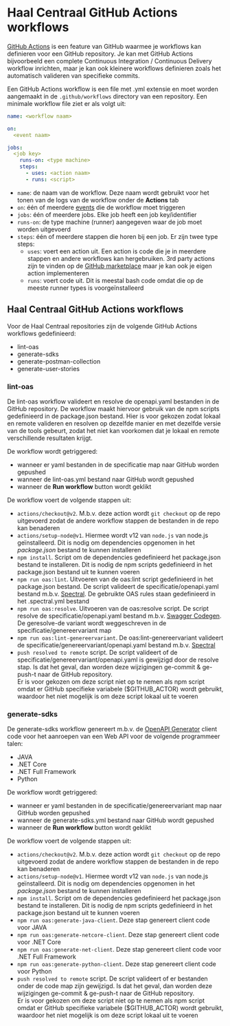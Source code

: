 # Haal Centraal GitHub Actions workflows

[GitHub Actions][1] is een feature van GitHub waarmee je workflows kan definieren voor een GitHub repository. Je kan met GitHub Actions bijvoorbeeld een complete Continuous Integration / Continuous Delivery workflow inrichten, maar je kan ook kleinere workflows definieren zoals het automatisch valideren van specifieke commits.

Een GitHub Actions workflow is een file met .yml extensie en moet worden aangemaakt in de `.github/workflows` directory van een repository. Een minimale workflow file ziet er als volgt uit:

``` yaml
name: <workflow naam>

on:
  <event naam>

jobs:
  <job key>
    runs-on: <type machine>
    steps:
      - uses: <action naam>
      - runs: <script>
```

- `name`: de naam van de workflow. Deze naam wordt gebruikt voor het tonen van de logs van de workflow onder de **Actions** tab
- `on`: één of meerdere [events][2] die de workflow moet triggeren
- `jobs`: één of meerdere jobs. Elke job heeft een job key/identifier
- `runs-on`: de type machine (runner) aangegeven waar de job moet worden uitgevoerd
- `steps`: één of meerdere stappen die horen bij een job. Er zijn twee type steps:
   - `uses`: voert een action uit. Een action is code die je in meerdere stappen en andere workflows kan hergebruiken. 3rd party actions zijn te vinden op de [GitHub marketplace][3] maar je kan ook je eigen action implementeren
   - `runs`: voert code uit. Dit is meestal bash code omdat die op de meeste runner types is voorgeïnstalleerd

## Haal Centraal GitHub Actions workflows

Voor de Haal Centraal repositories zijn de volgende GitHub Actions workflows gedefinieerd:

- lint-oas
- generate-sdks
- generate-postman-collection
- generate-user-stories

### lint-oas

De lint-oas workflow valideert en resolve de openapi.yaml bestanden in de GitHub repository. De workflow maakt hiervoor gebruik van de npm scripts gedefinieerd in de package.json bestand. Hier is voor gekozen zodat lokaal en remote valideren en resolven op dezelfde manier en met dezelfde versie van de tools gebeurt, zodat het niet kan voorkomen dat je lokaal en remote verschillende resultaten krijgt.

De workflow wordt getriggered:

- wanneer er yaml bestanden in de specificatie map naar GitHub worden gepushed
- wanneer de lint-oas.yml bestand naar GitHub wordt gepushed
- wanneer de **Run workflow** button wordt geklikt

De workflow voert de volgende stappen uit:

- `actions/checkout@v2`. M.b.v. deze action wordt `git checkout` op de repo uitgevoerd zodat de andere workflow stappen de bestanden in de repo kan benaderen
- `actions/setup-node@v1`. Hiermee wordt v12 van `node.js` van node.js geïnstalleerd. Dit is nodig om dependencies opgenomen in het *package.json* bestand te kunnen installeren
- `npm install`. Script om de dependencies gedefinieerd het package.json bestand te installeren. Dit is nodig de npm scripts gedefinieerd in het package.json bestand uit te kunnen voeren
- `npm run oas:lint`. Uitvoeren van de oas:lint script gedefinieerd in het package.json bestand. De script valideert de specificatie/openapi.yaml bestand m.b.v. [Spectral][4]. De gebruikte OAS rules staan gedefinieerd in het .spectral.yml bestand
- `npm run oas:resolve`. Uitvoeren van de oas:resolve script. De script resolve de specificatie/openapi.yaml bestand m.b.v. [Swagger Codegen][5]. De geresolve-de variant wordt weggeschreven in de specificatie/genereervariant map
- `npm run oas:lint-genereervariant`. De oas:lint-genereervariant valideert de specificatie/genereervariant/openapi.yaml bestand m.b.v. [Spectral][4]
- `push resolved to remote` script. De script valideert of de specificatie/genereervariant/openapi.yaml is gewijzigd door de resolve stap. Is dat het geval, dan worden deze wijzigingen ge-commit & ge-push-t naar de GitHub repository.  
  Er is voor gekozen om deze script niet op te nemen als npm script omdat er GitHub specifieke variabele ($GITHUB_ACTOR) wordt gebruikt, waardoor het niet mogelijk is om deze script lokaal uit te voeren

### generate-sdks

De generate-sdks workflow genereert m.b.v. de [OpenAPI Generator][6] client code voor het aanroepen van een Web API voor de volgende programmeer talen:

- JAVA
- .NET Core
- .NET Full Framework
- Python

De workflow wordt getriggered:

- wanneer er yaml bestanden in de specificatie/genereervariant map naar GitHub worden gepushed
- wanneer de generate-sdks.yml bestand naar GitHub wordt gepushed
- wanneer de **Run workflow** button wordt geklikt

De workflow voert de volgende stappen uit:

- `actions/checkout@v2`. M.b.v. deze action wordt `git checkout` op de repo uitgevoerd zodat de andere workflow stappen de bestanden in de repo kan benaderen
- `actions/setup-node@v1`. Hiermee wordt v12 van `node.js` van node.js geïnstalleerd. Dit is nodig om dependencies opgenomen in het *package.json* bestand te kunnen installeren
- `npm install`. Script om de dependencies gedefinieerd het package.json bestand te installeren. Dit is nodig de npm scripts gedefinieerd in het package.json bestand uit te kunnen voeren
- `npm run oas:generate-java-client`. Deze stap genereert client code voor JAVA
- `npm run oas:generate-netcore-client`. Deze stap genereert client code voor .NET Core
- `npm run oas:generate-net-client`. Deze stap genereert client code voor .NET Full Framework
- `npm run oas:generate-python-client`. Deze stap genereert client code voor Python
- `push resolved to remote` script. De script valideert of er bestanden onder de code map zijn gewijzigd. Is dat het geval, dan worden deze wijzigingen ge-commit & ge-push-t naar de GitHub repository.  
  Er is voor gekozen om deze script niet op te nemen als npm script omdat er GitHub specifieke variabele ($GITHUB_ACTOR) wordt gebruikt, waardoor het niet mogelijk is om deze script lokaal uit te voeren

[1]: https://docs.github.com/en/free-pro-team@latest/actions
[2]: https://docs.github.com/en/free-pro-team@latest/actions/reference/events-that-trigger-workflows
[3]: https://github.com/marketplace?type=actions
[4]: https://stoplight.io/open-source/spectral/
[5]: https://mvnrepository.com/artifact/io.swagger.codegen.v3/swagger-codegen-cli
[6]: https://openapi-generator.tech/
